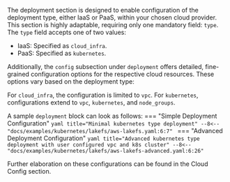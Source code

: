 The deployment section is designed to enable configuration of the deployment type, either IaaS or PaaS, within your chosen cloud provider. This section is highly adaptable, requiring only one mandatory field: `type`. The `type` field accepts one of two values:

- IaaS: Specified as `cloud_infra`.
- PaaS: Specified as `kubernetes`.

Additionally, the `config` subsection under `deployment` offers detailed, fine-grained configuration options for the respective cloud resources. These options vary based on the deployment type:

For `cloud_infra`, the configuration is limited to `vpc`.
For `kubernetes`, configurations extend to `vpc`, `kubernetes`, and `node_groups`.

A sample `deployment` block can look as follows:
=== "Simple Deployment Configuration"
    ```yaml title="Minimal kubernetes type deployment"
    --8<-- "docs/examples/kubernetes/lakefs/aws-lakefs.yaml:6:7"
    ```
=== "Advanced Deployment Configuration"
    ```yaml title="Advanced kubernetes type deployment with user configured vpc and k8s cluster"
    --8<-- "docs/examples/kubernetes/lakefs/aws-lakefs-advanced.yaml:6:26"
    ```


Further elaboration on these configurations can be found in the Cloud Config section.
